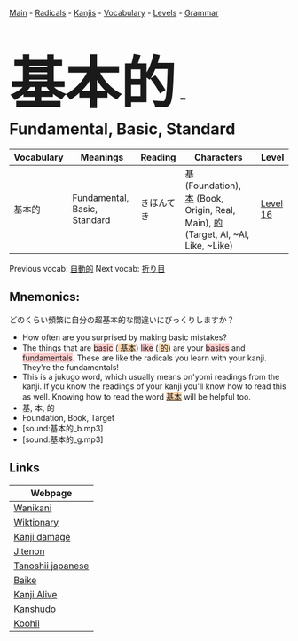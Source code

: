 <style> bigfont {font-size: 100px}</style>
[Main](../README.md) -
[Radicals](../radicals.md) -
[Kanjis](../kanjis.md) -
[Vocabulary](../vocabulary.md) -
[Levels](../levels.md) -
[Grammar](../grammar.md)
# <bigfont> 基本的</bigfont> - Fundamental, Basic, Standard 

| Vocabulary | Meanings | Reading | Characters | Level |
| --- | --- | --- | --- | --- |
| 基本的 | Fundamental, Basic, Standard | きほんてき |  [基](../kanjis/基.md) (Foundation), [本](../kanjis/本.md) (Book, Origin, Real, Main), [的](../kanjis/的.md) (Target, Al, ~Al, Like, ~Like) | [Level 16](../levels/wk_level16.md) |

Previous vocab: [自動的](自動的.md) Next vocab: [折り目](折り目.md) 

## Mnemonics:
どのくらい頻繁に自分の超基本的な間違いにびっくりしますか？
* How often are you surprised by making basic mistakes?
* The things that are <span style="background-color:#ffcccb"> basic</span> (<span style="background-color:#fed8b1"> [基本](https://jisho.org/search/基本)</span>) <span style="background-color:#ffcccb"> like</span> (<span style="background-color:#fed8b1"> [的](https://jisho.org/search/的)</span>) are your <span style="background-color:#ffcccb"> basics</span> and <span style="background-color:#ffcccb"> fundamentals</span>. These are like the radicals you learn with your kanji. They're the fundamentals!
* This is a jukugo word, which usually means on'yomi readings from the kanji. If you know the readings of your kanji you'll know how to read this as well. Knowing how to read the word <span style="background-color:#fed8b1"> [基本](https://jisho.org/search/基本)</span> will be helpful too.
* 基, 本, 的
* Foundation, Book, Target
* [sound:基本的_b.mp3]
* [sound:基本的_g.mp3]


## Links 

| Webpage |
| --- |
| [Wanikani          ](https://www.wanikani.com/kanji/基本的) |
| [Wiktionary        ](https://en.wiktionary.org/wiki/基本的) |
| [Kanji damage      ](http://www.kanjidamage.com/kanji/search?utf8=✓&q=基本的) |
| [Jitenon           ](https://jitenon.com/kanji/基本的) |
| [Tanoshii japanese ](https://www.tanoshiijapanese.com/dictionary/kanji.cfm?k=基本的) |
| [Baike             ](https://baike.baidu.com/item/基本的) |
| [Kanji Alive       ](https://app.kanjialive.com/基本的) |
| [Kanshudo          ](https://www.kanshudo.com/searchmn?q=基本的) |
| [Koohii            ](https://kanji.koohii.com/study/kanji/基本的) |
